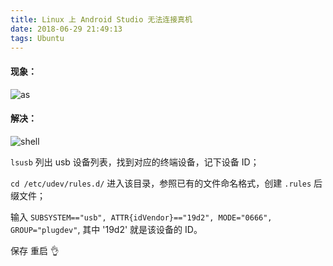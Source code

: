 ```yaml
---
title: Linux 上 Android Studio 无法连接真机
date: 2018-06-29 21:49:13
tags: Ubuntu
---
```


#### 现象：

![as](as.jpeg)

#### 解决：

![shell](shell.png)

`lsusb` 列出 usb 设备列表，找到对应的终端设备，记下设备 ID；

`cd /etc/udev/rules.d/` 进入该目录，参照已有的文件命名格式，创建 `.rules` 后缀文件；

输入 `SUBSYSTEM=="usb", ATTR{idVendor}=="19d2", MODE="0666", GROUP="plugdev"`, 其中 '19d2' 就是该设备的 ID。

保存 重启 👌